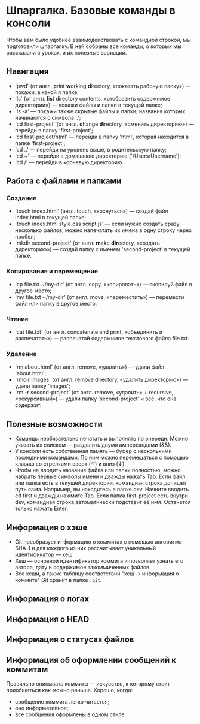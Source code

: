 # Шпаргалка. Базовые команды в консоли

Чтобы вам было удобнее взаимодействовать с командной строкой, мы подготовили шпаргалку. В ней собраны все команды, о которых мы рассказали в уроках, и их полезные вариации. 

## Навигация

* 'pwd' (от англ. **p**rint **w**orking **d**irectory, «показать рабочую папку») — покажи, в какой я папке;
* 'ls' (от англ. **l**i**s**t directory contents, «отобразить содержимое директории») — покажи файлы и папки в текущей папке;
* 'ls -a' — покажи также скрытые файлы и папки, названия которых начинаются с символа '.';
* 'cd first-project' (от англ. **c**hange **d**irectory, «сменить директорию») — перейди в папку 'first-project';
* 'cd first-project/html' — перейди в папку 'html', которая находится в папке 'first-project';
* 'cd ..' — перейди на уровень выше, в родительскую папку;
* 'cd ~' — перейди в домашнюю директорию ('/Users/Username');
* 'cd /' — перейди в корневую директорию.

## Работа с файлами и папками

### Создание

* 'touch index.html' (англ. touch, «коснуться») — создай файл index.html в текущей папке;
* 'touch index.html style.css script.js' — если нужно создать сразу несколько файлов, можно напечатать их имена в одну строку через пробел;
* 'mkdir second-project' (от англ. **m**a**k**e **dir**ectory, «создать директорию») — создай папку с именем 'second-project' в текущей папке.

### Копирование и перемещение

* 'cp file.txt ~/my-dir' (от англ. copy, «копировать») — скопируй файл в другое место;
* 'mv file.txt ~/my-dir' (от англ. move, «переместить») — перемести файл или папку в другое место.

### Чтение

* 'cat file.txt' (от англ. concatenate and print, «объединить и распечатать») — распечатай содержимое текстового файла file.txt.

### Удаление

* 'rm about.html' (от англ. remove, «удалить») — удали файл 'about.html';
* 'rmdir images' (от англ. remove directory, «удалить директорию») — удали папку 'images';
* 'rm -r second-project' (от англ. remove, «удалить» + recursive, «рекурсивный») — удали папку 'second-project' и всё, что она содержит.

## Полезные возможности

* Команды необязательно печатать и выполнять по очереди. Можно указать их списком — разделить двумя амперсандами (&&).
* У консоли есть собственная память — буфер с несколькими последними командами. По ним можно перемещаться с помощью клавиш со стрелками вверх (↑) и вниз (↓).
* Чтобы не вводить название файла или папки полностью, можно набрать первые символы имени и дважды нажать Tab. Если файл или папка есть в текущей директории, командная строка допишет путь сама.
Например, вы находитесь в папке dev. Начните вводить cd first и дважды нажмите Tab. Если папка first-project есть внутри dev, командная строка автоматически подставит её имя. Останется только нажать Enter.

## Информация о хэше

* Git преобразует информацию о коммитах с помощью алгоритма SHA-1 и для каждого из них рассчитывает уникальный идентификатор — хеш.
* Хеш — основной идентификатор коммита и позволяет узнать его автора, дату и содержимое закоммиченных файлов.
* Все хеши, а также таблицу соответствий "хеш → информация о коммите" Git хранит в папке `.git`.

## Информация о логах

## Информация о HEAD

## Информация о статусах файлов

## Информация об оформлении сообщений к коммитам

Правильно описывать коммиты — искусство, к которому стоит приобщиться как можно раньше. Хорошо, когда:

* сообщение коммита легко читается;
* оно информативное;
* все сообщения оформлены в одном стиле.